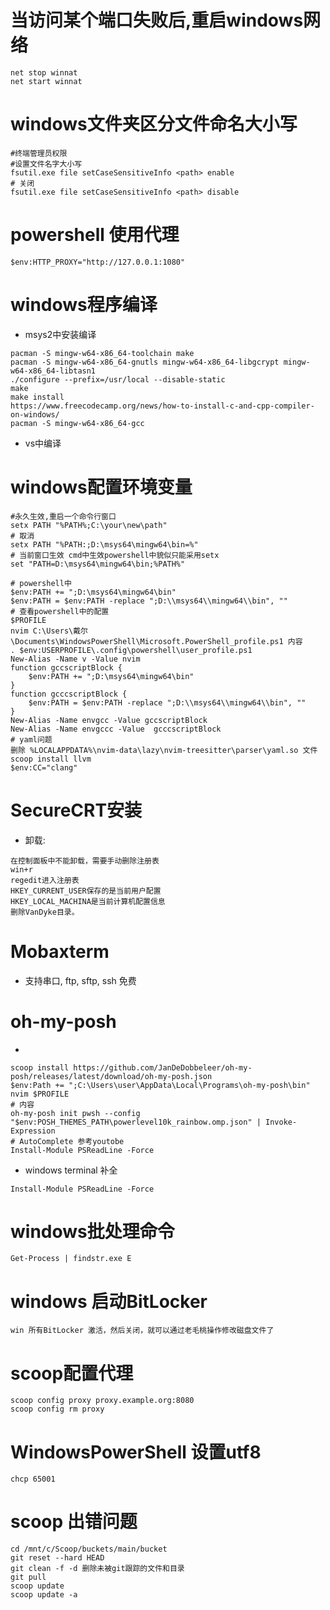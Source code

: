 # 当访问某个端口失败后,重启windows网络

```
net stop winnat
net start winnat
```

# windows文件夹区分文件命名大小写

```
#终端管理员权限
#设置文件名字大小写
fsutil.exe file setCaseSensitiveInfo <path> enable
# 关闭
fsutil.exe file setCaseSensitiveInfo <path> disable
```

# powershell 使用代理

```
$env:HTTP_PROXY="http://127.0.0.1:1080"
```

# windows程序编译

- msys2中安装编译

```
pacman -S mingw-w64-x86_64-toolchain make
pacman -S mingw-w64-x86_64-gnutls mingw-w64-x86_64-libgcrypt mingw-w64-x86_64-libtasn1
./configure --prefix=/usr/local --disable-static
make
make install
https://www.freecodecamp.org/news/how-to-install-c-and-cpp-compiler-on-windows/
pacman -S mingw-w64-x86_64-gcc
```

- vs中编译

# windows配置环境变量

```
#永久生效,重启一个命令行窗口
setx PATH "%PATH%;C:\your\new\path"
# 取消
setx PATH "%PATH:;D:\msys64\mingw64\bin=%"
# 当前窗口生效 cmd中生效powershell中貌似只能采用setx
set "PATH=D:\msys64\mingw64\bin;%PATH%"

# powershell中
$env:PATH += ";D:\msys64\mingw64\bin"
$env:PATH = $env:PATH -replace ";D:\\msys64\\mingw64\\bin", ""
# 查看powershell中的配置
$PROFILE 
nvim C:\Users\戴尔\Documents\WindowsPowerShell\Microsoft.PowerShell_profile.ps1 内容
. $env:USERPROFILE\.config\powershell\user_profile.ps1
New-Alias -Name v -Value nvim
function gccscriptBlock {
    $env:PATH += ";D:\msys64\mingw64\bin"
}
function gcccscriptBlock {
    $env:PATH = $env:PATH -replace ";D:\\msys64\\mingw64\\bin", ""
}
New-Alias -Name envgcc -Value gccscriptBlock
New-Alias -Name envgccc -Value  gcccscriptBlock
# yaml问题
删除 %LOCALAPPDATA%\nvim-data\lazy\nvim-treesitter\parser\yaml.so 文件
scoop install llvm
$env:CC="clang"
```

# SecureCRT安装

- 卸载:

```
在控制面板中不能卸载，需要手动删除注册表
win+r
regedit进入注册表
HKEY_CURRENT_USER保存的是当前用户配置
HKEY_LOCAL_MACHINA是当前计算机配置信息
删除VanDyke目录。
```

# Mobaxterm

- 支持串口, ftp, sftp, ssh 免费

# oh-my-posh

-

```
scoop install https://github.com/JanDeDobbeleer/oh-my-posh/releases/latest/download/oh-my-posh.json
$env:Path += ";C:\Users\user\AppData\Local\Programs\oh-my-posh\bin"
nvim $PROFILE
# 内容
oh-my-posh init pwsh --config "$env:POSH_THEMES_PATH\powerlevel10k_rainbow.omp.json" | Invoke-Expression
# AutoComplete 参考youtobe
Install-Module PSReadLine -Force
```

- windows terminal 补全

```
Install-Module PSReadLine -Force
```

# windows批处理命令

```
Get-Process | findstr.exe E
```

# windows 启动BitLocker

```
win 所有BitLocker 激活，然后关闭，就可以通过老毛桃操作修改磁盘文件了
```

# scoop配置代理

```
scoop config proxy proxy.example.org:8080
scoop config rm proxy
```

# WindowsPowerShell 设置utf8

```
chcp 65001
```

# scoop 出错问题

```
cd /mnt/c/Scoop/buckets/main/bucket
git reset --hard HEAD
git clean -f -d 删除未被git跟踪的文件和目录
git pull
scoop update
scoop update -a
```

